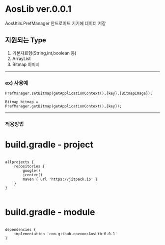 # AosLib ver.0.0.1
AosUtils.PrefManager
안드로이드 기기에 데이터 저장
## 지원되는 Type
1. 기본자료형(String,int,boolean 등)
2. ArrayList<String>
3. Bitmap 이미지  
***

### ex) 사용예

<code>PrefManager.setBitmap(getApplicationContext(),{key},{BitmapImage});</code>

<code>Bitmap bitmap =  PrefManager.getBitmap(getApplicationContext(),{key});</code>

***
  
### 적용방법
  
# build.gradle - project
<pre>
<code>
allprojects {
    repositories {
        google()
        jcenter()
        maven { url 'https://jitpack.io' }
    }
}
</code>
</pre>

# build.gradle - module
<pre>
<code>
dependencies {
    implementation 'com.github.oovvoo:AosLib:0.0.1'
}
</code>
</pre>
